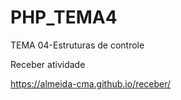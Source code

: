 # PHP_TEMA4
TEMA 04-Estruturas de controle

Receber atividade

https://almeida-cma.github.io/receber/
